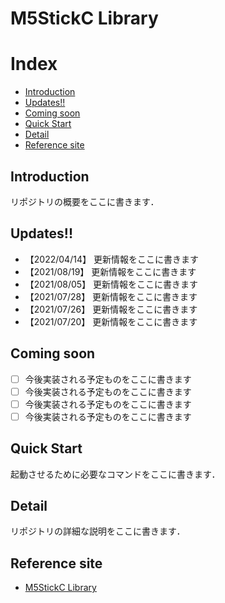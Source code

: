 # M5StickC Library

# Index

- [Introduction](#introduction)
- [Updates!!](#updates)
- [Coming soon](#coming-soon)
- [Quick Start](#quick-start)
- [Detail](#detail)
- [Reference site](#reference-site)

## Introduction

リポジトリの概要をここに書きます．


## Updates!!
* 【2022/04/14】 更新情報をここに書きます
* 【2021/08/19】 更新情報をここに書きます
* 【2021/08/05】 更新情報をここに書きます
* 【2021/07/28】 更新情報をここに書きます
* 【2021/07/26】 更新情報をここに書きます
* 【2021/07/20】 更新情報をここに書きます

## Coming soon
- [ ] 今後実装される予定ものをここに書きます
- [ ] 今後実装される予定ものをここに書きます
- [ ] 今後実装される予定ものをここに書きます
- [ ] 今後実装される予定ものをここに書きます

## Quick Start

起動させるために必要なコマンドをここに書きます．

## Detail

リポジトリの詳細な説明をここに書きます．


## Reference site

- [M5StickC Library](https://github.com/m5stack/M5StickC)